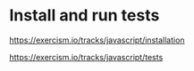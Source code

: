 # Install and run tests

https://exercism.io/tracks/javascript/installation

https://exercism.io/tracks/javascript/tests
